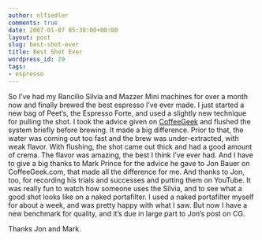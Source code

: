 ```yaml
---
author: nlfiedler
comments: true
date: 2007-01-07 05:30:00+00:00
layout: post
slug: best-shot-ever
title: Best Shot Ever
wordpress_id: 29
tags:
- espresso
---
```


So I’ve had my Rancilio Silvia and Mazzer Mini machines for over a month now and finally brewed the best espresso I’ve ever made. I just started a new bag of Peet’s, the Espresso Forte, and used a slightly new technique for pulling the shot. I took the advice given on [CoffeeGeek](http://www.coffeegeek.com/) and flushed the system briefly before brewing. It made a big difference. Prior to that, the water was coming out too fast and the brew was under-extracted, with weak flavor. With flushing, the shot came out thick and had a good amount of crema. The flavor was amazing, the best I think I’ve ever had. And I have to give a big thanks to Mark Prince for the advice he gave to Jon Bauer on CoffeeGeek.com, that made all the difference for me. And thanks to Jon, too, for recording his trials and successes and putting them on YouTube. It was really fun to watch how someone uses the Silvia, and to see what a good shot looks like on a naked portafilter. I used a naked portafilter myself for about a week, and was pretty happy with what I saw. But now I have a new benchmark for quality, and it’s due in large part to Jon’s post on CG.

   

Thanks Jon and Mark.
